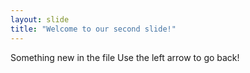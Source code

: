 ```yaml
---
layout: slide
title: "Welcome to our second slide!"
---
```

Something new in the file
Use the left arrow to go back!
